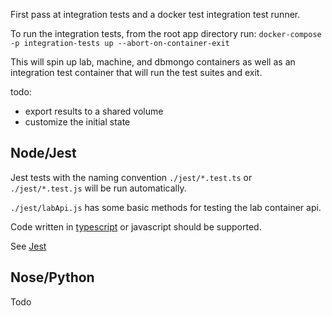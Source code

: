First pass at integration tests and a docker test integration test runner.

To run the integration tests, from the root app directory run:
`
docker-compose -p integration-tests up --abort-on-container-exit
`

This will spin up lab, machine, and dbmongo containers as well as an integration test container that will run the test suites and exit.

todo:
 
- export results to a shared volume
- customize the initial state

## Node/Jest ##
Jest tests with the naming convention `./jest/*.test.ts` or `./jest/*.test.js` will be run automatically. 

`./jest/labApi.js` has some basic methods for testing the lab container api.

Code written in [typescript](http://www.typescriptlang.org/ "typescript") or javascript should be supported.

See [Jest](https://facebook.github.io/jest/docs/en/getting-started.htm "Jest documentation")


## Nose/Python ##
Todo